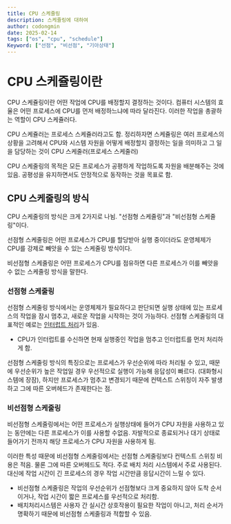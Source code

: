 ```yaml
---
title: CPU 스케쥴링
description: 스케쥴링에 대하여
author: codongmin
date: 2025-02-14
tags: ["os", "cpu", "schedule"]
Keyword: ["선점", "비선점", "기아상태"]
---
```


# CPU 스케쥴링이란

CPU 스케쥴링이란 어떤 작업에 CPU를 배정할지 결정하는 것이다. 컴퓨터 시스템의 효율은 어떤 프로세스에 CPU를 먼저 배정하느냐에 따라 달라진다. 이러한 작업을 총괄하는 역할이 CPU 스케쥴러다.

CPU 스케쥴러는 프로세스 스케쥴러라고도 함. 정리하자면 스케쥴링은 여러 프로세스의 상황을 고려해서 CPU와 시스템 자원을 어떻게 배정할지 결정하는 일을 의미하고 그 일을 담당하는 것이 CPU 스케줄러(프로세스 스케줄러)

CPU 스케줄링의 목적은 모든 프로세스가 공평하게 작업하도록 자원을 배분해주는 것에 있음. 공평성을 유지하면서도 안정적으로 동작하는 것을 목표로 함.

## CPU 스케줄링의 방식

CPU 스케줄링의 방식은 크게 2가지로 나뉨. "선점형 스케줄링"과 "비선점형 스케줄링"이다.

선점형 스케줄링은 어떤 프로세스가 CPU를 할당받아 실행 중이더라도 운영체제가 CPU를 강제로 빼앗을 수 있는 스케줄링 방식이다.

비선점형 스케줄링은 어떤 프로세스가 CPU를 점유하면 다른 프로세스가 이를 빼앗을 수 없는 스케줄링 방식을 말한다.

### 선점형 스케줄링

선점형 스케줄링 방식에서는 운영체제가 필요하다고 판단되면 실행 상태에 있는 프로세스의 작업을 잠시 멈추고, 새로운 작업을 시작하는 것이 가능하다. 선점형 스케줄링의 대표적인 예로는 <u>인터럽트 처리</u>가 있음.

- CPU가 인터럽트를 수신하면 현재 실행중인 작업을 멈추고 인터럽트를 먼저 처리하게 함.

선점형 스케줄링 방식의 특징으로는 프로세스가 우선순위에 따라 처리될 수 있고, 때문에 우선순위가 높은 작업일 경우 우선적으로 실행이 가능해 응답성이 빠르다. (대화형시스템에 장잠), 하지만 프로세스가 멈추고 변경되기 때문에 컨텍스트 스위칭이 자주 발생하고 그에 따른 오버헤드가 존재한다는 점.

### 비선점형 스케줄링

비선점형 스케줄링에서는 어떤 프로세스가 실행상태에 들어가 CPU 자원을 사용하고 있는 동안에는 다른 프로세스가 이를 사용할 수없음. 자발적으로 종료되거나 대기 상태로 들어가기 전까지 해당 프로세스가 CPU 자원을 사용하게 됨.

이러한 특성 때문에 비선점형 스케줄링에서는 선점형 스케줄링보다 컨텍스트 스위칭 비용은 적음. 물론 그에 따른 오버헤드도 적다. 주로 배치 처리 시스템에서 주로 사용된다. 대신에 작업 시간이 긴 프로세스의 경우 작업 시간만큼 응답시간이 느릴 수 있다.

- 비선점형 스케줄링은 작업의 우선순위가 선점형보다 크게 중요하지 않아 도착 순서이거나, 작업 시간이 짧은 프로세스를 우선적으로 처리함.
- 배치처리시스템은 사용자 간 실시간 상호작용이 필요한 작업이 아니고, 처리 순서가 명확하기 때문에 비선점형 스케줄링과 적합할 수 있음.
